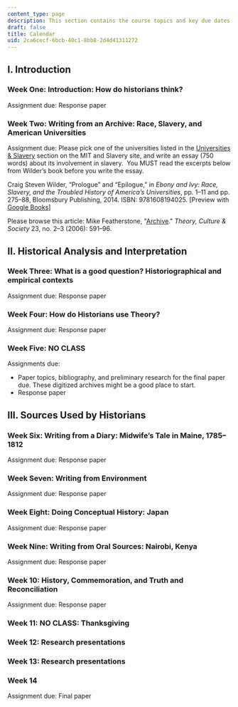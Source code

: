 ```yaml
---
content_type: page
description: This section contains the course topics and key due dates.
draft: false
title: Calendar
uid: 2ca6cecf-6bcb-40c1-8bb8-2d4d41311272
---
```

## I. Introduction

### Week One: Introduction: How do historians think?

Assignment due: Response paper

### Week Two: Writing from an Archive: Race, Slavery, and American Universities

Assignment due: Please pick one of the universities listed in the [Universities & Slavery](https://libraries.mit.edu/mit-and-slavery/universities-and-slavery/) section on the MIT and Slavery site, and write an essay (750 words) about its involvement in slavery.  You MUST read the excerpts below from Wilder’s book before you write the essay.

Craig Steven Wilder, “Prologue” and “Epilogue,” in *Ebony and Ivy: Race, Slavery, and the Troubled History of America’s Universities*, pp. 1–11 and pp. 275–88, Bloomsbury Publishing, 2014. ISBN: ‎9781608194025. \[Preview with [Google Books](https://www.google.com/books/edition/Ebony_and_Ivy/8abHAAAAQBAJ?hl=en&gbpv=1)\]

Please browse this article: Mike Featherstone, "[Archive](https://journals.sagepub.com/doi/abs/10.1177/0263276406023002106)." *Theory, Culture & Society* 23, no. 2–3 (2006): 591–96.  

## II. Historical Analysis and Interpretation

### Week Three: What is a good question? Historiographical and empirical contexts

Assignment due: Response paper

### Week Four: How do Historians use Theory?

Assignment due: Response paper

### Week Five: NO CLASS

Assignments due: 

- Paper topics, bibliography, and preliminary research for the final paper due. These digitized archives might be a good place to start.
- Response paper

## III. Sources Used by Historians

### Week Six: Writing from a Diary: Midwife’s Tale in Maine, 1785–1812

Assignment due: Response paper

### Week Seven: Writing from Environment

Assignment due: Response paper

### Week Eight: Doing Conceptual History: Japan

Assignment due: Response paper

### Week Nine: Writing from Oral Sources: Nairobi, Kenya

Assignment due: Response paper

### Week 10: History, Commemoration, and Truth and Reconciliation

Assignment due: Response paper

### Week 11: NO CLASS: Thanksgiving

### Week 12: Research presentations

### Week 13: Research presentations

### Week 14

Assignment due: Final paper